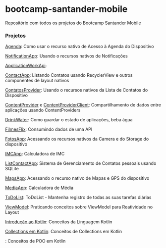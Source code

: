 # bootcamp-santander-mobile

Repositório com todos os projetos do Bootcamp Santander Mobile

### Projetos

[Agenda](https://github.com/PedroPadilhaPortella/bootcamp-santander-mobile/tree/main/Agenda): Como usar o recurso nativo de Acesso à Agenda do Dispositivo

[NotificationApp](https://github.com/PedroPadilhaPortella/bootcamp-santander-mobile/tree/main/NotificationApp): Usando o recursos nativos de Notificações

[ApplicationWorkApi](https://github.com/PedroPadilhaPortella/bootcamp-santander-mobile/tree/main/ApplicationNotification): 

[ContactApp](https://github.com/PedroPadilhaPortella/bootcamp-santander-mobile/tree/main/ContactApp): Listando Contatos usando RecyclerView e outros componentes de layout nativos

[ContatosProvider](https://github.com/PedroPadilhaPortella/bootcamp-santander-mobile/tree/main/ContatosProvider): Usando o recursos nativos da Lista de Contatos do Dispositivo

[ContentProvider](https://github.com/PedroPadilhaPortella/bootcamp-santander-mobile/tree/main/ContentProvider) e [ContentProviderClient](https://github.com/PedroPadilhaPortella/bootcamp-santander-mobile/tree/main/ContentProviderClient): Compartilhamento de dados entre aplicações usando ContentProviders

[DrinkWater](https://github.com/PedroPadilhaPortella/bootcamp-santander-mobile/tree/main/DrinkWater): Como guardar o estado de aplicações, beba água

[FilmesFlix](https://github.com/PedroPadilhaPortella/bootcamp-santander-mobile/tree/main/FilmesFlix): Consumindo dados de uma API

[FotosApp](https://github.com/PedroPadilhaPortella/bootcamp-santander-mobile/tree/main/FotosApp): Acessando os recursos nativos da Camera e do Storage do dispositivo

[IMCApp](https://github.com/PedroPadilhaPortella/bootcamp-santander-mobile/tree/main/IMCApp): Calculadora de IMC

[ListContactApp](https://github.com/PedroPadilhaPortella/bootcamp-santander-mobile/tree/main/ListContactApp): Sistema de Gerenciamento de Contatos pessoais usando SQLite

[MapsApp](https://github.com/PedroPadilhaPortella/bootcamp-santander-mobile/tree/main/MapsApp): Acessando o recurso nativo de Mapas e GPS do dispositivo

[MediaApp](https://github.com/PedroPadilhaPortella/bootcamp-santander-mobile/tree/main/MediaApp): Calculadora de Média

[ToDoList](https://github.com/PedroPadilhaPortella/bootcamp-santander-mobile/tree/main/ToDoList): ToDoList - Mantenha registro de todas as suas tarefas diárias

[ViewModel](https://github.com/PedroPadilhaPortella/bootcamp-santander-mobile/tree/main/ViewModel): Praticando conceitos sobre ViewModel para Reatividade no Layout

[Introdução ao Kotlin](https://github.com/PedroPadilhaPortella/bootcamp-santander-mobile/tree/main/introducao-kotlin): Conceitos da Linguagem Kotlin

[Collections em Kotlin](https://github.com/PedroPadilhaPortella/bootcamp-santander-mobile/tree/main/kotlin-collections): Conceitos de Collections em Kotlin

[](https://github.com/PedroPadilhaPortella/bootcamp-santander-mobile/tree/main/kotlin-poo): Conceitos de POO em Kotlin
